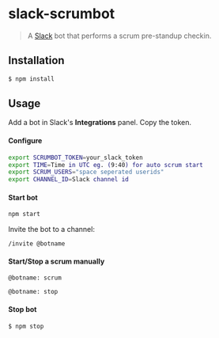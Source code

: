 # slack-scrumbot
> A [Slack](https://www.slack.com/) bot that performs a scrum pre-standup checkin.

## Installation
```bash
$ npm install
```

## Usage
Add a bot in Slack's **Integrations** panel. Copy the token.

#### Configure
```bash
export SCRUMBOT_TOKEN=your_slack_token
export TIME=Time in UTC eg. (9:40) for auto scrum start
export SCRUM_USERS="space seperated userids"
export CHANNEL_ID=Slack channel id

```

#### Start bot
```bash
npm start
```
Invite the bot to a channel:
```
/invite @botname
```

#### Start/Stop a scrum manually
```
@botname: scrum
```
```
@botname: stop
```

#### Stop bot
```bash
$ npm stop
```
